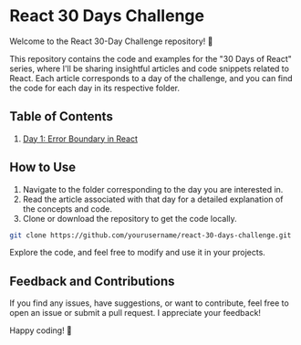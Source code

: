 # React 30 Days Challenge

Welcome to the React 30-Day Challenge repository! 🚀

This repository contains the code and examples for the "30 Days of React" series, where I'll be sharing insightful articles and code snippets related to React. Each article corresponds to a day of the challenge, and you can find the code for each day in its respective folder.

## Table of Contents

1. [Day 1: Error Boundary in React](./day-1_error-boundary)

## How to Use

1. Navigate to the folder corresponding to the day you are interested in.
2. Read the article associated with that day for a detailed explanation of the concepts and code.
3. Clone or download the repository to get the code locally.

```bash
git clone https://github.com/yourusername/react-30-days-challenge.git
```

Explore the code, and feel free to modify and use it in your projects.

## Feedback and Contributions
If you find any issues, have suggestions, or want to contribute, feel free to open an issue or submit a pull request. I appreciate your feedback!

Happy coding! 🚀
